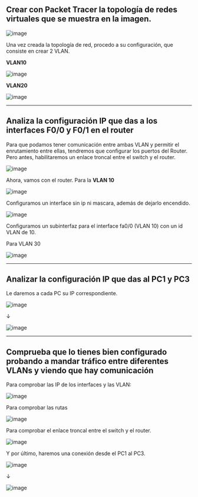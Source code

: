 ## Crear con Packet Tracer la topología de redes virtuales que se muestra en la imagen. 

![image](https://github.com/user-attachments/assets/797aa0e7-440f-40b5-adc4-54ff17172614)

Una vez creada la topología de red, procedo a su configuración, que consiste en crear 2 VLAN.

**VLAN10**

![image](https://github.com/user-attachments/assets/cb9b4266-9c24-4ee1-bc6d-9e6863bde685)

**VLAN20**

![image](https://github.com/user-attachments/assets/828983b6-ae85-4192-80ba-9f9ac96ed804)

---

## Analiza la configuración IP que das a los interfaces F0/0 y F0/1 en el router 

Para que podamos tener comunicación entre ambas VLAN y permitir el enrutamiento entre ellas, tendremos que configurar los puertos del Router. 
Pero antes, habilitaremos un enlace troncal entre el switch y el router. 

![image](https://github.com/user-attachments/assets/30573747-bd38-4d9c-8de4-6e6b42bf697f)

Ahora, vamos con el router. 
Para la **VLAN 10** 

![image](https://github.com/user-attachments/assets/a5cf73f8-e776-4428-ac69-bd9297e246ed)

Configuramos un interface sin ip ni mascara, además de dejarlo encendido.

![image](https://github.com/user-attachments/assets/74d7997b-9a70-4895-a42d-a8034b03821a)

Configuramos un subinterfaz para el interface fa0/0 (VLAN 10) con un id VLAN de 10.


Para VLAN 30

![image](https://github.com/user-attachments/assets/ee8ab08e-9c85-473e-a6eb-5bb97ba4bbdb)

---

## Analizar la configuración IP que das al PC1 y PC3 

Le daremos a cada PC su IP correspondiente.


![image](https://github.com/user-attachments/assets/d715ef3b-8967-4fbc-9413-1c8c922c7412)

↓


![image](https://github.com/user-attachments/assets/fcd1f733-4eee-4ad1-8ba6-ebc7a300e16f)

---

## Comprueba que lo tienes bien configurado probando a mandar tráfico entre diferentes  VLANs  y viendo que hay comunicación

Para comprobar las IP de los interfaces y las VLAN: 

![image](https://github.com/user-attachments/assets/8466e554-a92c-4237-8e55-72c2f732cda8)

Para comprobar las rutas

![image](https://github.com/user-attachments/assets/aaa2f526-b23d-4c48-8a57-4803e384ebb5)

Para comprobar el enlace troncal entre el switch y el router.

![image](https://github.com/user-attachments/assets/e90e2fa8-9b9b-46fa-a41d-926eebb5f107)

Y por último, haremos una conexión desde el PC1 al PC3. 


![image](https://github.com/user-attachments/assets/95c09670-e64d-4e16-8345-e3a1fb4f36ae)

↓

![image](https://github.com/user-attachments/assets/f20f57b9-a5d6-4f6d-8082-6613f1e59482)
















































































